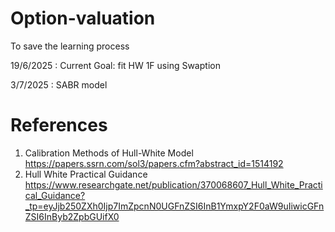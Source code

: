 # Option-valuation

To save the learning process

19/6/2025 : Current Goal: fit HW 1F using Swaption

3/7/2025 : SABR model


# References 
1. Calibration Methods of Hull-White Model https://papers.ssrn.com/sol3/papers.cfm?abstract_id=1514192
2. Hull White Practical Guidance https://www.researchgate.net/publication/370068607_Hull_White_Practical_Guidance?_tp=eyJjb250ZXh0Ijp7ImZpcnN0UGFnZSI6InB1YmxpY2F0aW9uIiwicGFnZSI6InByb2ZpbGUifX0
